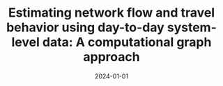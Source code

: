 ---
title: "Estimating network flow and travel behavior using day-to-day system-level data: A computational graph approach"
collection: publications
permalink: 
excerpt: 
date: 2024-01-01
venue: 'Transportation Research Part C: Emerging Technologies'
paperurl: 'https://doi.org/10.1016/j.trc.2023.104409'
citation: 'Guarda, P., Battifarano, M., Qian, S., 2024. Estimating network flow and travel behavior using day-to-day system-level data:
a computational graph approach. Transportation Research Part C: Emerging Technologies 158.'
---